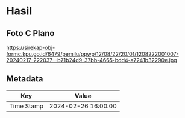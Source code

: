 # Hasil

## Foto C Plano

https://sirekap-obj-formc.kpu.go.id/6479/pemilu/ppwp/12/08/22/20/01/1208222001007-20240217-222037--b71b24d9-37bb-4665-bdd4-a7241b32290e.jpg


## Metadata

| Key        | Value               |
| ---------- | ------------------- |
| Time Stamp | 2024-02-26 16:00:00 |




